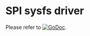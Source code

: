 # SPI sysfs driver

Please refer to
[![GoDoc](https://godoc.org/github.com/maruel/dlibox/go/pio/buses/spi?status.svg)](https://godoc.org/github.com/maruel/dlibox/go/pio/buses/spi).
